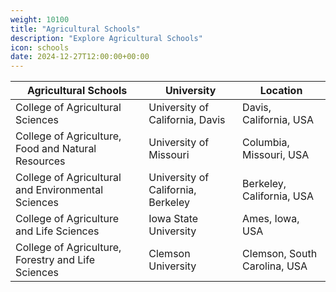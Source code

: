 ```yaml
---
weight: 10100
title: "Agricultural Schools"
description: "Explore Agricultural Schools"
icon: schools
date: 2024-12-27T12:00:00+00:00
---
```



| Agricultural Schools                               | University                                    | Location                           |
|---------------------------------------------------|-----------------------------------------------|------------------------------------|
| College of Agricultural Sciences                  | University of California, Davis               | Davis, California, USA             |
| College of Agriculture, Food and Natural Resources | University of Missouri                        | Columbia, Missouri, USA            |
| College of Agricultural and Environmental Sciences | University of California, Berkeley            | Berkeley, California, USA          |
| College of Agriculture and Life Sciences           | Iowa State University                         | Ames, Iowa, USA                    |
| College of Agriculture, Forestry and Life Sciences | Clemson University                            | Clemson, South Carolina, USA       |
